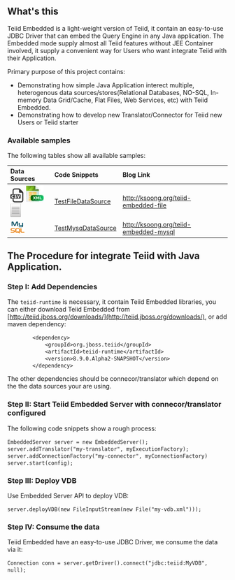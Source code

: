 ## What's this

Teiid Embedded is a light-weight version of Teiid, it contain an easy-to-use JDBC Driver that can embed the Query Engine in any Java application. The Embedded mode supply almost all Teiid features without JEE Container involved, it supply a convenient way for Users who want integrate Teiid with their Application.

Primary purpose of this project contains:

* Demonstrating how simple Java Application interect multiple, heterogenous data sources/stores(Relational Databases, NO-SQL, In-memory Data Grid/Cache, Flat Files, Web Services, etc) with Teiid Embedded.
* Demonstrating how to develop new Translator/Connector for Teiid new Users or Teiid starter 

### Available samples

The following tables show all available samples:

| **Data Sources** | **Code Snippets** | **Blog Link** |
|:-----------|:-----------|:-----------|
|![CSV](metadata/img/csv.jpeg) ![XML](metadata/img/xml.jpeg) ![TXT](metadata/img/text_icon.gif) |[TestFileDataSource](src/test/java/com/teiid/embedded/samples/file/TestFileDataSource.java) |http://ksoong.org/teiid-embedded-file |
|![Mysql](metadata/img/mysql-icon.png) |[TestMysqDataSource](src/test/java/com/teiid/embedded/samples/mysql/TestMysqDataSource.java) |http://ksoong.org/teiid-embedded-mysql |



## The Procedure for integrate Teiid with Java Application.

### Step I: Add Dependencies

The `teiid-runtime` is necessary, it contain Teiid Embedded libraries, you can either download Teiid Embedded from [http://teiid.jboss.org/downloads/](http://teiid.jboss.org/downloads/), or add maven dependency:

~~~
		<dependency>
			<groupId>org.jboss.teiid</groupId>
			<artifactId>teiid-runtime</artifactId>
			<version>8.9.0.Alpha2-SNAPSHOT</version>
		</dependency>
~~~

The other dependencies should be connecor/translator which depend on the the data sources your are using.

### Step II: Start Teiid Embedded Server with connecor/translator configured

The following code snippets show a rough process:

~~~
EmbeddedServer server = new EmbeddedServer();
server.addTranslator("my-translator", myExecutionFactory);
server.addConnectionFactory("my-connector", myConnectionFactory)
server.start(config);
~~~

### Step III: Deploy VDB

Use Embedded Server API to deploy VDB:

~~~
server.deployVDB(new FileInputStream(new File("my-vdb.xml")));
~~~

### Step IV: Consume the data

Teiid Embedded have an easy-to-use JDBC Driver, we consume the data via it:

~~~
Connection conn = server.getDriver().connect("jdbc:teiid:MyVDB", null);
~~~


